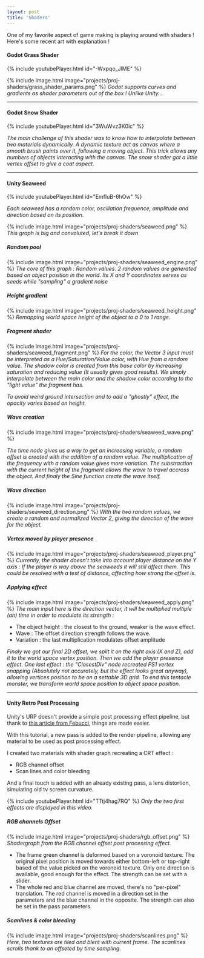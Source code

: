 ```yaml
---
layout: post
title: 'Shaders'
---
```


One of my favorite aspect of game making is playing around with shaders ! Here's some recent art with explanation !

#### Godot Grass Shader

{% include youtubePlayer.html id="-Wxpqo_JlME" %}

{% include image.html image="projects/proj-shaders/grass_shader_params.png" %}
*Godot supports curves and gradients as shader parameters out of the box ! Unlike Unity...*

---

#### Godot Snow Shader

{% include youtubePlayer.html id="3WuWvz3K0ic" %}

*The main challenge of this shader was to know how to interpolate between two materials dynamically. A dynamic texture act as canvas where a smooth brush paints over it, following a moving object. This trick allows any numbers of objects interacting with the canvas. The snow shader got a little vertex offset to give a coat aspect.*

---

#### Unity Seaweed

{% include youtubePlayer.html id="EmfIuB-6hOw" %}

*Each seaweed has a random color, oscillation frequence, amplitude and direction based on its position.*

{% include image.html image="projects/proj-shaders/seaweed.png" %}
*This graph is big and convoluted, let's break it down*

##### Random pool
{% include image.html image="projects/proj-shaders/seaweed_engine.png" %}
*The core of this graph : Random values. 2 random values are generated based on object position in the world. Its X and Y coordinates serves as seeds while "sampling" a gradient noise*

##### Height gradient
{% include image.html image="projects/proj-shaders/seaweed_height.png" %}
*Remapping world space height of the object to a 0 to 1 range.*


##### Fragment shader
{% include image.html image="projects/proj-shaders/seaweed_fragment.png" %}
*For the color, the Vector 3 input must be interpreted as a Hue/Saturation/Value color, with Hue from a random value. The shadow color is created from this base color by increasing saturation and reducing value (It usually gives good results). We simply interpolate between the main color and the shadow color according to the "light value" the fragment has.*

*To avoid weird ground intersection and to add a "ghostly" effect, the opacity varies based on height.*

##### Wave creation
{% include image.html image="projects/proj-shaders/seaweed_wave.png" %}

*The time node gives us a way to get an increasing variable, a random offset is created with the addition of a random value. The multiplication of the frequency with a random value gives more variation. The substraction with the current height of the fragment allows the wave to travel accross the object. And finaly the Sine function create the wave itself.*

##### Wave direction
{% include image.html image="projects/proj-shaders/seaweed_direction.png" %}
*With the two random values, we create a random and normalized Vector 2, giving the direction of the wave for the object.*

##### Vertex moved by player presence
{% include image.html image="projects/proj-shaders/seaweed_player.png" %}
*Currently, the shader doesn't take into account player distance on the Y axis : If the player is way above the seaweeds it will still affect them. This could be resolved with a test of distance, affecting how strong the offset is.*

##### Applying effect
{% include image.html image="projects/proj-shaders/seaweed_apply.png" %}
*The main input here is the direction vector, it will be multiplied multiple (ah) time in order to modulate its strength :*

- The object height : the closest to the ground, weaker is the wave effect.
- Wave : The offset direction strength follows the wave.
- Variation : the last multiplication modulates offset amplitude

*Finaly we got our final 2D offset, we split it on the right axis (X and Z), add it to the world space vertex position. Then we add the player presence effect. One last effect : the "ClosestDiv" node recreated PS1 vertex snapping (Absolutely not accurately, but the effect looks great anyway), allowing vertices position to be on a settable 3D grid. To end this tentacle monster, we transform world space position to object space position.*


---

#### Unity Retro Post Processing

Unity's URP doesn't provide a simple post processing effect pipeline, but thank to [this article from Febucci](https://www.febucci.com/2022/05/custom-post-processing-in-urp/), things are made easier.

With this tutorial, a new pass is added to the render pipeline, allowing any material to be used as post processing effect.

I created two materials with shader graph recreating a CRT effect :
- RGB channel offset
- Scan lines and color bleeding

And a final touch is added with an already existing pass, a lens distortion, simulating old tv screen curvature.

{% include youtubePlayer.html id="TTtj4hag7RQ" %}
*Only the two first effects are displayed in this video.*

##### RGB channels Offset
{% include image.html image="projects/proj-shaders/rgb_offset.png" %}
*Shadergraph from the RGB channel offset post processing effect.*

- The frame green channel is deformed based on a voronoid texture. The original pixel position is moved towards either bottom-left or top-right based of the value picked on the voronoid texture. Only one direction is available, good enough for the effect. The strength can be set with a slider.
- The whole red and blue channel are moved, there's no "per-pixel" translation. The red channel is moved in a direction set in the parameters and the blue channel in the opposite. The strength can also be set in the pass parameters.

##### Scanlines & color bleeding
{% include image.html image="projects/proj-shaders/scanlines.png" %}
*Here, two textures are tiled and blent with current frame. The scanlines scrolls thank to an offseted by time sampling.*